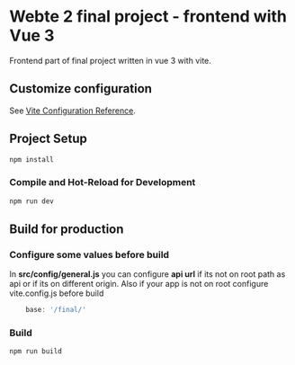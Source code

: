 # Webte 2 final project - frontend with Vue 3

Frontend part of final project written in vue 3 with vite.

## Customize configuration

See [Vite Configuration Reference](https://vitejs.dev/config/).

## Project Setup

```sh
npm install
```

### Compile and Hot-Reload for Development

```sh
npm run dev
```

## Build for production

### Configure some values before build

In **src/config/general.js** you can configure **api url** if its not on root path as api or if its on different origin. Also if your app is not on root configure vite.config.js before build 
```js
    base: '/final/'
```

### Build

```sh
npm run build
```